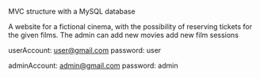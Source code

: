 MVC structure with a MySQL database

A website for a fictional cinema, with the possibility of reserving tickets for the given films. The admin can add new movies add new film sessions

userAccount: user@gmail.com
password: user

adminAccount: admin@gmail.com
password: admin

